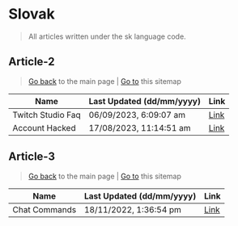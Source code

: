 # Slovak
> All articles written under the sk language code. 

## Article-2
> [Go back](../README.md) to the main page | [Go to](https://help.twitch.tv/s/sitemap-topicarticle-2.xml) this sitemap

| Name              | Last Updated (dd/mm/yyyy) | Link                                                                    |
|-------------------|---------------------------|-------------------------------------------------------------------------|
| Twitch Studio Faq | 06/09/2023, 6:09:07 am    | [Link](https://help.twitch.tv/s/article/twitch-studio-faq?language=sk)  |
| Account Hacked    | 17/08/2023, 11:14:51 am   | [Link](https://help.twitch.tv/s/article/account-hacked?language=sk)     |



## Article-3
> [Go back](../README.md) to the main page | [Go to](https://help.twitch.tv/s/sitemap-topicarticle-3.xml) this sitemap

| Name          | Last Updated (dd/mm/yyyy) | Link                                                                |
|---------------|---------------------------|---------------------------------------------------------------------|
| Chat Commands | 18/11/2022, 1:36:54 pm    | [Link](https://help.twitch.tv/s/article/chat-commands?language=sk)  |



